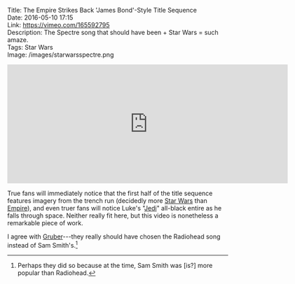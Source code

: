 Title: The Empire Strikes Back 'James Bond'-Style Title Sequence  
Date: 2016-05-10 17:15  
Link: https://vimeo.com/165592795  
Description: The Spectre song that should have been + Star Wars = such amaze.  
Tags: Star Wars  
Image: /images/starwarsspectre.png  

<iframe src="https://player.vimeo.com/video/165592795?byline=0&portrait=0" width="640" height="272" frameborder="0" webkitallowfullscreen mozallowfullscreen allowfullscreen></iframe>

True fans will immediately notice that the first half of the title sequence features imagery from the trench run (decidedly more [Star Wars][1] than [Empire][2]), and even truer fans will notice Luke's "[Jedi][3]" all-black entire as he falls through space. Neither really fit here, but this video is nonetheless a remarkable piece of work.

I agree with [Gruber][4]---they really should have chosen the Radiohead song instead of Sam Smith's.[^1]

[^1]: Perhaps they did so because at the time, Sam Smith was [is?] more popular than Radiohead.

[1]: https://en.wikipedia.org/wiki/Star_Wars_(film) "Wikipedia: Star Wars"
[2]: https://en.wikipedia.org/wiki/The_Empire_Strikes_Back "Wikipedia: The Empire Strikes Back"
[3]: https://en.wikipedia.org/wiki/Return_of_the_Jedi "Wikipedia: Return of the Jedi"
[4]: http://daringfireball.net/linked/2016/05/10/bond-empire-radiohead "John Gruber's link to this video"